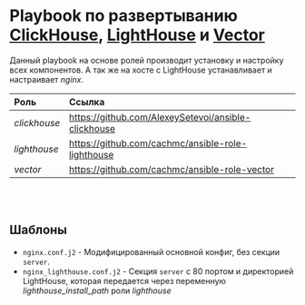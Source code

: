 
# Playbook по развертыванию [ClickHouse](https://clickhouse.com/), [LightHouse](https://github.com/VKCOM/lighthouse) и [Vector](https://vector.dev/)

Данный playbook на основе ролей производит установку и настройку всех компонентов. А так же на хосте с LightHouse устанавливает и настраивает *nginx*.

|  Роль  |  Ссылка  |
|  :--  |  :--  |
|  *clickhouse*  |  https://github.com/AlexeySetevoi/ansible-clickhouse  |
|  *lighthouse*  |  https://github.com/cachmc/ansible-role-lighthouse  |
|  *vector*  |  https://github.com/cachmc/ansible-role-vector  |

<br>
<br>

## Шаблоны

- `nginx.conf.j2` - Модифицированный основной конфиг, без секции `server`.
- `nginx_lighthouse.conf.j2` - Секция `server` с 80 портом и директорией LightHouse, которая передается через переменную *lighthouse_install_path* роли *lighthouse*
